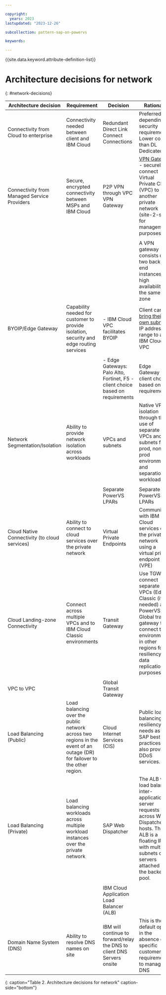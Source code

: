```yaml
---

copyright:
  years: 2023
lastupdated: "2023-12-26"

subcollection: pattern-sap-on-powervs

keywords:

---
```


{{site.data.keyword.attribute-definition-list}}

# Architecture decisions for network
{: #network-decisions}

| **Architecture decision**                     | **Requirement**                                                                                                            | **Decision**                                                                     | **Rationale**                                                                                                                                                                          |
|-|-|-|-|
| Connectivity from Cloud to enterprise         | Connectivity needed between client and IBM Cloud                                                                           | Redundant Direct Link Connect Connections                                        | Preferred depending on security requirements. Lower cost than DL Dedicated                                                                                                             |
| Connectivity from Managed Service Providers   | Secure, encrypted connectivity between MSPs and IBM Cloud                                                                  | P2P VPN through VPC VPN Gateway                                                  | [VPN Gateway](https://cloud.ibm.com/docs/vpc?topic=vpc-using-vpn) - securely connect Virtual Private Cloud (VPC) to another private network (site-2-site) for management purposes.     |
|                                               |                                                                                                                            |                                                                                  |                                                                                                                                                                                        |
|                                               |                                                                                                                            |                                                                                  | A VPN gateway consists of two back-end instances for high availability in the same zone                                                                                                |
| BYOIP/Edge Gateway                            | Capability needed for customer to provide isolation, security and edge routing services                                    | -   IBM Cloud VPC facilitates BYOIP                                              | Client can [bring their own subnet](https://cloud.ibm.com/docs/vpc?topic=vpc-configuring-address-prefixes) IP address range to a IBM Cloud VPC                                         |
|                                               |                                                                                                                            |                                                                                  |                                                                                                                                                                                        |
|                                               |                                                                                                                            | -   Edge Gateways: Palo Alto, Fortinet, F5 - client choice based on requirements | Edge Gateway is client choice based on requirements                                                                                                                                    |
| Network Segmentation/Isolation                | Ability to provide network isolation across workloads                                                                      | VPCs and subnets                                                                 | Native VPC isolation through the use of separate VPCs and subnets for prod, non-prod environments and separation of workload                                                           |
|                                               |                                                                                                                            |                                                                                  |                                                                                                                                                                                        |
|                                               |                                                                                                                            | Separate PowerVS LPARs                                                           | Separate PowerVS LPARs                                                                                                                                                                 |
| Cloud Native Connectivity (to cloud services) | Ability to connect to cloud services over the private network                                                              | Virtual Private Endpoints                                                        | Communicate with IBM Cloud services over the private network using a virtual private endpoint (VPE)                                                                                    |
| Cloud Landing-zone Connectivity               | Connect across multiple VPCs and to IBM Cloud Classic environments                                                         | Transit Gateway                                                                  | Use TGW to connect separate VPCs (Edge), Classic (if needed) and PowerVS. Global transit gateway to connect to environments in other regions for resiliency data replication purposes. |
|                                               |                                                                                                                            |                                                                                  |                                                                                                                                                                                        |
| VPC to VPC                                    |                                                                                                                            | Global Transit Gateway                                                           |                                                                                                                                                                                        |
| Load Balancing (Public)                       | Load balancing over the public network across two regions in the event of an outage (DR) for failover to the other region. | Cloud Internet Services (CIS)                                                    | Public load balancing for resiliency needs as per SAP best practices. CIS also provides DDoS services.                                                                                 |
| Load Balancing (Private)                      | Load balancing workloads across multiple workload instances over the private network                                       | SAP Web Dispatcher                                                               | The ALB will load balance inter-application server requests across Web Dispatcher hosts. The ALB is a floating IP with multiple subnets or servers attached to the backend pool.       |
|                                               |                                                                                                                            |                                                                                  |                                                                                                                                                                                        |
|                                               |                                                                                                                            | IBM Cloud Application Load Balancer (ALB)                                        |                                                                                                                                                                                        |
| Domain Name System (DNS)                      | Ability to resolve DNS names on site                                                                                       | IBM will continue to forward/relay the DNS to client DNS Servers onsite          | This is the default option in the absence of a specific customer requirement to manage DNS                                                                                             |
{: caption="Table 2. Architecture decisions for network" caption-side="bottom"}
